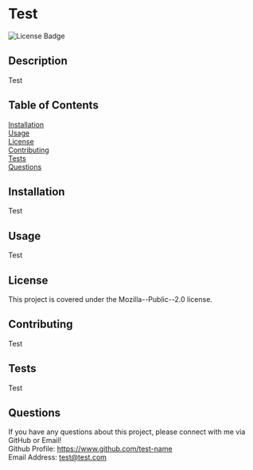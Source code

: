 
  # Test

  ![License Badge](https://img.shields.io/badge/license-Mozilla--Public--2.0-blue.svg)

  ## Description
  Test

  ## Table of Contents

  [Installation](#installation)</br>
  [Usage](#usage)</br>
  [License](#license)</br>
  [Contributing](#contributing)</br>
  [Tests](#tests)</br>
  [Questions](#questions)

  ## Installation
  Test

  ## Usage
  Test

  ## License
  This project is covered under the Mozilla--Public--2.0 license.

  ## Contributing
  Test

  ## Tests
  Test

  ## Questions
  If you have any questions about this project, please connect with me via GitHub or Email!</br>
  Github Profile: https://www.github.com/test-name</br>
  Email Address: test@test.com
